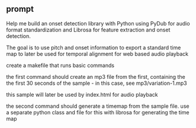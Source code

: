 ## prompt
Help me build an onset detection library with Python using PyDub for audio format standardization and Librosa for feature extraction and onset detection.

The goal is to use pitch and onset information to export a standard time map to later be used for temporal alignment for web based audio playback

create a makefile that runs basic commands

the first command should create an mp3 file from the first, containing the the first 30 seconds of the sample - in this case, see mp3/variation-1.mp3

this sample will later be used by index.html for audio playback

the second command should generate a timemap from the sample file. use a separate python class and file for this with librosa for generating the time map

